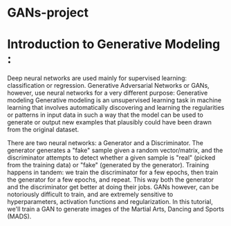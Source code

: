 # GANs-project

# Introduction to Generative Modeling :

Deep neural networks are used mainly for supervised learning: classification or regression. Generative Adversarial Networks or GANs, however, use neural networks for a very different purpose: Generative modeling
Generative modeling is an unsupervised learning task in machine learning that involves automatically discovering and learning the regularities or patterns in input data in such a way that the model can be used to generate or output new examples that plausibly could have been drawn from the original dataset. 

There are two neural networks: a Generator and a Discriminator. The generator generates a "fake" sample given a random vector/matrix, and the discriminator attempts to detect whether a given sample is "real" (picked from the training data) or "fake" (generated by the generator). Training happens in tandem: we train the discriminator for a few epochs, then train the generator for a few epochs, and repeat. This way both the generator and the discriminator get better at doing their jobs.
GANs however, can be notoriously difficult to train, and are extremely sensitive to hyperparameters, activation functions and regularization. In this tutorial, we'll train a GAN to generate images of the Martial Arts, Dancing and Sports (MADS).
